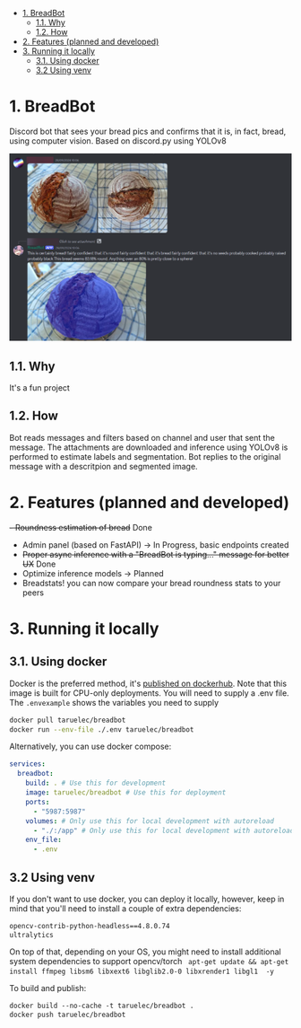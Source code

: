 - [1. BreadBot](#1-breadbot)
  - [1.1. Why](#11-why)
  - [1.2. How](#12-how)
- [2. Features (planned and developed)](#2-features-planned-and-developed)
- [3. Running it locally](#3-running-it-locally)
  - [3.1. Using docker](#31-using-docker)
  - [3.2 Using venv](#32-using-venv)


# 1. BreadBot

Discord bot that sees your bread pics and confirms that it is, in fact, bread, using computer vision. Based on discord.py using YOLOv8

![breadbotexample](./githubreadme/breadbot.png)

## 1.1. Why

It's a fun project

## 1.2. How

Bot reads messages and filters based on channel and user that sent the message. The attachments are downloaded and inference using YOLOv8 is performed to estimate labels and segmentation. Bot replies to the original message with a descritpion and segmented image.

# 2. Features (planned and developed)

~~- Roundness estimation of bread~~ Done
- Admin panel (based on FastAPI) -> In Progress, basic endpoints created
- ~~Proper async inference with a "BreadBot is typing..." message for better UX~~ Done
- Optimize inference models -> Planned
- Breadstats! you can now compare your bread roundness stats to your peers

# 3. Running it locally

## 3.1. Using docker

Docker is the preferred method, it's [published on dockerhub](https://hub.docker.com/r/taruelec/breadbot). Note that this image is built for CPU-only deployments. You will need to supply a .env file. The `.envexample` shows the variables you need to supply

```bash
docker pull taruelec/breadbot
docker run --env-file ./.env taruelec/breadbot
``` 

Alternatively, you can use docker compose:

```yaml
services:
  breadbot:
    build: . # Use this for development
    image: taruelec/breadbot # Use this for deployment
    ports:
      - "5987:5987"
    volumes: # Only use this for local development with autoreload
      - "./:/app" # Only use this for local development with autoreload
    env_file:
      - .env
``` 

## 3.2 Using venv

If you don't want to use docker, you can deploy it locally, however, keep in mind that you'll need to install a couple of extra dependencies:

```
opencv-contrib-python-headless==4.8.0.74
ultralytics
``` 

On top of that, depending on your OS, you might need to install additional system dependencies to support opencv/torch
` apt-get update && apt-get install ffmpeg libsm6 libxext6 libglib2.0-0 libxrender1 libgl1  -y`



To build and publish: 
```
docker build --no-cache -t taruelec/breadbot .
docker push taruelec/breadbot
```
